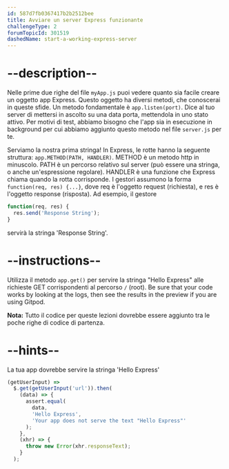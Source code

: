 ```yaml
---
id: 587d7fb0367417b2b2512bee
title: Avviare un server Express funzionante
challengeType: 2
forumTopicId: 301519
dashedName: start-a-working-express-server
---
```


# --description--

Nelle prime due righe del file `myApp.js` puoi vedere quanto sia facile creare un oggetto app Express. Questo oggetto ha diversi metodi, che conoscerai in queste sfide. Un metodo fondamentale è `app.listen(port)`. Dice al tuo server di mettersi in ascolto su una data porta, mettendola in uno stato attivo. Per motivi di test, abbiamo bisogno che l'app sia in esecuzione in background per cui abbiamo aggiunto questo metodo nel file `server.js` per te.

Serviamo la nostra prima stringa! In Express, le rotte hanno la seguente struttura: `app.METHOD(PATH, HANDLER)`. METHOD è un metodo http in minuscolo. PATH è un percorso relativo sul server (può essere una stringa, o anche un'espressione regolare). HANDLER è una funzione che Express chiama quando la rotta corrisponde. I gestori assumono la forma `function(req, res) {...}`, dove req è l'oggetto request (richiesta), e res è l'oggetto response (risposta). Ad esempio, il gestore

```js
function(req, res) {
  res.send('Response String');
}
```

servirà la stringa 'Response String'.

# --instructions--

Utilizza il metodo `app.get()` per servire la stringa "Hello Express" alle richieste GET corrispondenti al percorso `/` (root). Be sure that your code works by looking at the logs, then see the results in the preview if you are using Gitpod.

**Nota:** Tutto il codice per queste lezioni dovrebbe essere aggiunto tra le poche righe di codice di partenza.

# --hints--

La tua app dovrebbe servire la stringa 'Hello Express'

```js
(getUserInput) =>
  $.get(getUserInput('url')).then(
    (data) => {
      assert.equal(
        data,
        'Hello Express',
        'Your app does not serve the text "Hello Express"'
      );
    },
    (xhr) => {
      throw new Error(xhr.responseText);
    }
  );
```

